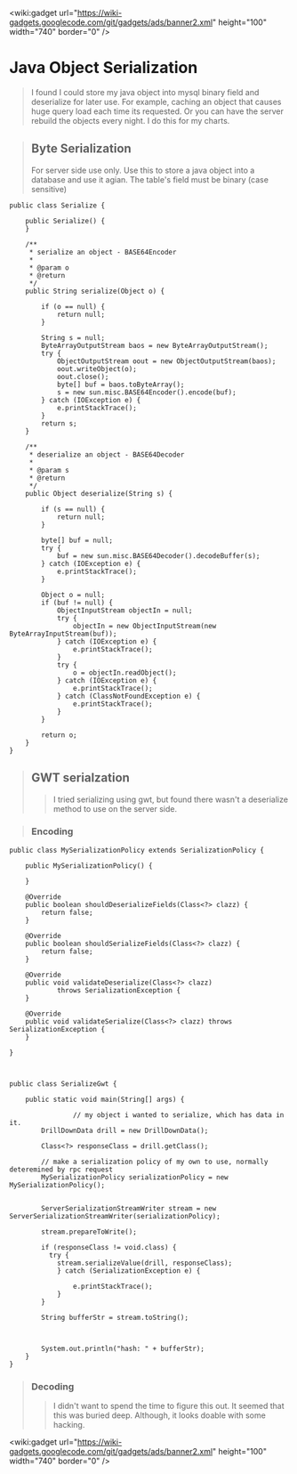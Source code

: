 
&lt;wiki:gadget url="https://wiki-gadgets.googlecode.com/git/gadgets/ads/banner2.xml" height="100" width="740" border="0" /&gt;

# Java Object Serialization #
> I found I could store my java object into mysql binary field and deserialize for later use. For example, caching an object that causes huge query load each time its requested. Or you can have the server rebuild the objects every night. I do this for my charts.

> ## Byte Serialization ##
> For server side use only. Use this to store a java object into a database and use it agian. The table's field must be binary (case sensitive)
```
public class Serialize {

	public Serialize() {
	}
	
	/**
	 * serialize an object - BASE64Encoder
	 * 
	 * @param o
	 * @return
	 */
	public String serialize(Object o) {
		
		if (o == null) {
			return null;
		}
		
		String s = null;
		ByteArrayOutputStream baos = new ByteArrayOutputStream();
		try {
			ObjectOutputStream oout = new ObjectOutputStream(baos);
			oout.writeObject(o);
			oout.close();
			byte[] buf = baos.toByteArray();
			s = new sun.misc.BASE64Encoder().encode(buf);
		} catch (IOException e) {
			e.printStackTrace();
		}
	    return s;
	}
	
	/**
	 * deserialize an object - BASE64Decoder
	 * 
	 * @param s
	 * @return
	 */
	public Object deserialize(String s) {
		
		if (s == null) {
			return null;
		}
		
		byte[] buf = null;
		try {
			buf = new sun.misc.BASE64Decoder().decodeBuffer(s);
		} catch (IOException e) {
			e.printStackTrace();
		}

		Object o = null;
		if (buf != null) {
			ObjectInputStream objectIn = null;
			try {
				objectIn = new ObjectInputStream(new ByteArrayInputStream(buf));
			} catch (IOException e) {
				e.printStackTrace();
			}
			try {
				o = objectIn.readObject();
			} catch (IOException e) {
				e.printStackTrace();
			} catch (ClassNotFoundException e) {
				e.printStackTrace();
			} 
		}
		
		return o;
	}
}
```

> ## GWT serialzation ##
> > I tried serializing using gwt, but found there wasn't a deserialize method to use on the server side.


> ### Encoding ###
```
public class MySerializationPolicy extends SerializationPolicy {

	public MySerializationPolicy() {
		
	}
	
	@Override
	public boolean shouldDeserializeFields(Class<?> clazz) {
		return false;
	}

	@Override
	public boolean shouldSerializeFields(Class<?> clazz) {
		return false;
	}

	@Override
	public void validateDeserialize(Class<?> clazz)
			throws SerializationException {
	}

	@Override
	public void validateSerialize(Class<?> clazz) throws SerializationException {
	}

}



public class SerializeGwt {

	public static void main(String[] args) {
		
                // my object i wanted to serialize, which has data in it.
		DrillDownData drill = new DrillDownData();
		
		Class<?> responseClass = drill.getClass();

		// make a serialization policy of my own to use, normally deteremined by rpc request
		MySerializationPolicy serializationPolicy = new MySerializationPolicy();
		
		
		ServerSerializationStreamWriter stream = new ServerSerializationStreamWriter(serializationPolicy);

	    stream.prepareToWrite();
	    
	    if (responseClass != void.class) {
	      try {
			stream.serializeValue(drill, responseClass);
			} catch (SerializationException e) {
	
				e.printStackTrace();
			}
	    }

	    String bufferStr = stream.toString();
	      
		
		
		System.out.println("hash: " + bufferStr);
	}
}
```

> ### Decoding ###
> > I didn't want to spend the time to figure this out. It seemed that this was buried deep. Although, it looks doable with some hacking.


&lt;wiki:gadget url="https://wiki-gadgets.googlecode.com/git/gadgets/ads/banner2.xml" height="100" width="740" border="0" /&gt;
